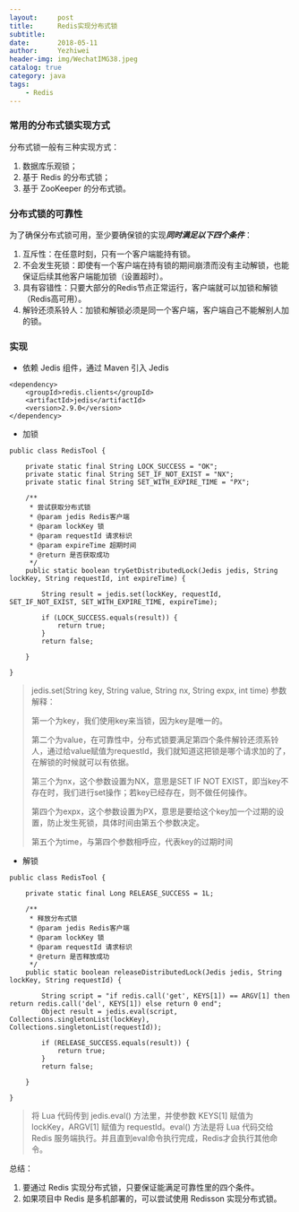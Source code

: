 ```yaml
---
layout:     post
title:      Redis实现分布式锁
subtitle:   
date:       2018-05-11
author:     Yezhiwei
header-img: img/WechatIMG38.jpeg
catalog: true
category: java
tags:
    - Redis
---
```


### 常用的分布式锁实现方式

分布式锁一般有三种实现方式：

1. 数据库乐观锁；
2. 基于 Redis 的分布式锁；
3. 基于 ZooKeeper 的分布式锁。

### 分布式锁的可靠性

为了确保分布式锁可用，至少要确保锁的实现***同时满足以下四个条件***：

1. 互斥性：在任意时刻，只有一个客户端能持有锁。
2. 不会发生死锁：即使有一个客户端在持有锁的期间崩溃而没有主动解锁，也能保证后续其他客户端能加锁（设置超时）。
3. 具有容错性：只要大部分的Redis节点正常运行，客户端就可以加锁和解锁（Redis高可用）。
4. 解铃还须系铃人：加锁和解锁必须是同一个客户端，客户端自己不能解别人加的锁。

### 实现

* 依赖 Jedis 组件，通过 Maven 引入 Jedis

```
<dependency>
    <groupId>redis.clients</groupId>
    <artifactId>jedis</artifactId>
    <version>2.9.0</version>
</dependency>
```

* 加锁

```
public class RedisTool {
 
    private static final String LOCK_SUCCESS = "OK";
    private static final String SET_IF_NOT_EXIST = "NX";
    private static final String SET_WITH_EXPIRE_TIME = "PX";
 
    /**
     * 尝试获取分布式锁
     * @param jedis Redis客户端
     * @param lockKey 锁
     * @param requestId 请求标识
     * @param expireTime 超期时间
     * @return 是否获取成功
     */
    public static boolean tryGetDistributedLock(Jedis jedis, String lockKey, String requestId, int expireTime) {
 
        String result = jedis.set(lockKey, requestId, SET_IF_NOT_EXIST, SET_WITH_EXPIRE_TIME, expireTime);
 
        if (LOCK_SUCCESS.equals(result)) {
            return true;
        }
        return false;
 
    }
 
}
```

> jedis.set(String key, String value, String nx, String expx, int time) 参数解释：
> 
> 第一个为key，我们使用key来当锁，因为key是唯一的。
> 
> 第二个为value，在可靠性中，分布式锁要满足第四个条件解铃还须系铃人，通过给value赋值为requestId，我们就知道这把锁是哪个请求加的了，在解锁的时候就可以有依据。
> 
> 第三个为nx，这个参数设置为NX，意思是SET IF NOT EXIST，即当key不存在时，我们进行set操作；若key已经存在，则不做任何操作。
> 
> 第四个为expx，这个参数设置为PX，意思是要给这个key加一个过期的设置，防止发生死锁，具体时间由第五个参数决定。
> 
> 第五个为time，与第四个参数相呼应，代表key的过期时间

* 解锁

```
public class RedisTool {
 
    private static final Long RELEASE_SUCCESS = 1L;
 
    /**
     * 释放分布式锁
     * @param jedis Redis客户端
     * @param lockKey 锁
     * @param requestId 请求标识
     * @return 是否释放成功
     */
    public static boolean releaseDistributedLock(Jedis jedis, String lockKey, String requestId) {
 
        String script = "if redis.call('get', KEYS[1]) == ARGV[1] then return redis.call('del', KEYS[1]) else return 0 end";
        Object result = jedis.eval(script, Collections.singletonList(lockKey), Collections.singletonList(requestId));
 
        if (RELEASE_SUCCESS.equals(result)) {
            return true;
        }
        return false;
 
    }
 
}
```

> 将 Lua 代码传到 jedis.eval() 方法里，并使参数 KEYS[1] 赋值为 lockKey，ARGV[1] 赋值为 requestId。eval() 方法是将 Lua 代码交给 Redis 服务端执行。并且直到eval命令执行完成，Redis才会执行其他命令。

总结：

1. 要通过 Redis 实现分布式锁，只要保证能满足可靠性里的四个条件。
2. 如果项目中 Redis 是多机部署的，可以尝试使用 Redisson 实现分布式锁。








